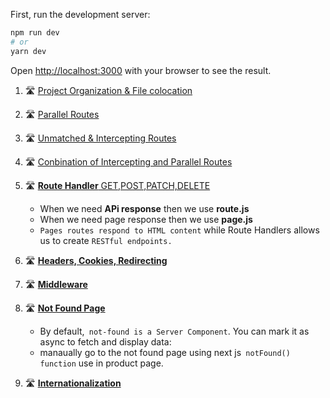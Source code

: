 
First, run the development server:

```bash
npm run dev
# or
yarn dev

```

Open [http://localhost:3000](http://localhost:3000) with your browser to see the result.


1. 🛣️ [Project Organization & File colocation](https://nextjs.org/docs/app/building-your-application/routing/colocation)
2. 🛣️ [Parallel Routes]()
3. 🛣️ [Unmatched & Intercepting Routes]()
4. 🛣️ [Conbination of Intercepting and Parallel Routes]()
5. 🛣️ [**Route Handler** GET,POST,PATCH,DELETE]()

    - When we need **APi response** then we use **route.js**
    - When we need page response then we use **page.js**
    - `Pages routes respond to HTML content` while Route Handlers allows us to create `RESTful endpoints.`

6. 🛣️ [**Headers, Cookies, Redirecting** ]()
7. 🛣️ [**Middleware**]()
8. 🛣️ [**Not Found Page**](https://nextjs.org/docs/app/api-reference/file-conventions/not-found)

    - By default,` not-found is a Server Component`. You can mark it as async to fetch and display data:
    - manaually go to the not found page using next js` notFound() function` use in product page.

9. 🛣️ [**Internationalization**]()
